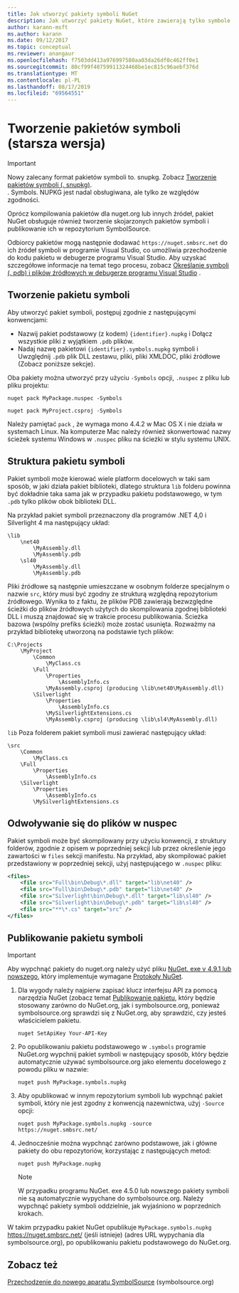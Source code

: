 ```yaml
---
title: Jak utworzyć pakiety symboli NuGet
description: Jak utworzyć pakiety NuGet, które zawierają tylko symbole obsługujące debugowanie innych pakietów NuGet w programie Visual Studio.
author: karann-msft
ms.author: karann
ms.date: 09/12/2017
ms.topic: conceptual
ms.reviewer: anangaur
ms.openlocfilehash: f7503dd413a976997580aa03da26df0c462ff0e1
ms.sourcegitcommit: 80cf99f40759911324468be1ec815c96aebf376d
ms.translationtype: MT
ms.contentlocale: pl-PL
ms.lasthandoff: 08/17/2019
ms.locfileid: "69564551"
---
```

# <a name="creating-symbol-packages-legacy"></a>Tworzenie pakietów symboli (starsza wersja)

> [!Important]
> Nowy zalecany format pakietów symboli to. snupkg. Zobacz [Tworzenie pakietów symboli (. snupkg)](Symbol-Packages-snupkg.md). </br>
> . Symbols. NUPKG jest nadal obsługiwana, ale tylko ze względów zgodności.

Oprócz kompilowania pakietów dla nuget.org lub innych źródeł, pakiet NuGet obsługuje również tworzenie skojarzonych pakietów symboli i publikowanie ich w repozytorium SymbolSource.

Odbiorcy pakietów mogą następnie dodawać `https://nuget.smbsrc.net` do ich źródeł symboli w programie Visual Studio, co umożliwia przechodzenie do kodu pakietu w debugerze programu Visual Studio. Aby uzyskać szczegółowe informacje na temat tego procesu, zobacz [Określanie symboli (. pdb) i plików źródłowych w debugerze programu Visual Studio](/visualstudio/debugger/specify-symbol-dot-pdb-and-source-files-in-the-visual-studio-debugger) .

## <a name="creating-a-symbol-package"></a>Tworzenie pakietu symboli

Aby utworzyć pakiet symboli, postępuj zgodnie z następującymi konwencjami:

- Nazwij pakiet podstawowy (z kodem) `{identifier}.nupkg` i Dołącz wszystkie pliki z wyjątkiem `.pdb` plików.
- Nadaj nazwę pakietowi `{identifier}.symbols.nupkg` symboli i Uwzględnij `.pdb` plik DLL zestawu, pliki, pliki XMLDOC, pliki źródłowe (Zobacz poniższe sekcje).

Oba pakiety można utworzyć przy użyciu `-Symbols` opcji, `.nuspec` z pliku lub pliku projektu:

```cli
nuget pack MyPackage.nuspec -Symbols

nuget pack MyProject.csproj -Symbols
```

Należy pamiętać `pack` , że wymaga mono 4.4.2 w Mac OS X i nie działa w systemach Linux. Na komputerze Mac należy również skonwertować nazwy ścieżek systemu Windows w `.nuspec` pliku na ścieżki w stylu systemu UNIX.

## <a name="symbol-package-structure"></a>Struktura pakietu symboli

Pakiet symboli może kierować wiele platform docelowych w taki sam sposób, w jaki działa pakiet biblioteki, dlatego struktura `lib` folderu powinna być dokładnie taka sama jak w przypadku pakietu podstawowego, w tym `.pdb` tylko plików obok biblioteki DLL.

Na przykład pakiet symboli przeznaczony dla programów .NET 4,0 i Silverlight 4 ma następujący układ:

    \lib
        \net40
            \MyAssembly.dll
            \MyAssembly.pdb
        \sl40
            \MyAssembly.dll
            \MyAssembly.pdb

Pliki źródłowe są następnie umieszczane w osobnym folderze specjalnym o nazwie `src`, który musi być zgodny ze strukturą względną repozytorium źródłowego. Wynika to z faktu, że plików PDB zawierają bezwzględne ścieżki do plików źródłowych użytych do skompilowania zgodnej biblioteki DLL i muszą znajdować się w trakcie procesu publikowania. Ścieżka bazowa (wspólny prefiks ścieżki) może zostać usunięta. Rozważmy na przykład bibliotekę utworzoną na podstawie tych plików:

    C:\Projects
        \MyProject
            \Common
                \MyClass.cs
            \Full
                \Properties
                    \AssemblyInfo.cs
                \MyAssembly.csproj (producing \lib\net40\MyAssembly.dll)
            \Silverlight
                \Properties
                    \AssemblyInfo.cs
                \MySilverlightExtensions.cs
                \MyAssembly.csproj (producing \lib\sl4\MyAssembly.dll)

`lib` Poza folderem pakiet symboli musi zawierać następujący układ:

    \src
        \Common
            \MyClass.cs
        \Full
            \Properties
                \AssemblyInfo.cs
        \Silverlight
            \Properties
                \AssemblyInfo.cs
            \MySilverlightExtensions.cs

## <a name="referring-to-files-in-the-nuspec"></a>Odwoływanie się do plików w nuspec

Pakiet symboli może być skompilowany przy użyciu konwencji, z struktury folderów, zgodnie z opisem w poprzedniej sekcji lub przez określenie jego zawartości w `files` sekcji manifestu. Na przykład, aby skompilować pakiet przedstawiony w poprzedniej sekcji, użyj następującego w `.nuspec` pliku:

```xml
<files>
    <file src="Full\bin\Debug\*.dll" target="lib\net40" />
    <file src="Full\bin\Debug\*.pdb" target="lib\net40" />
    <file src="Silverlight\bin\Debug\*.dll" target="lib\sl40" />
    <file src="Silverlight\bin\Debug\*.pdb" target="lib\sl40" />
    <file src="**\*.cs" target="src" />
</files>
```

## <a name="publishing-a-symbol-package"></a>Publikowanie pakietu symboli

> [!Important]
> Aby wypchnąć pakiety do nuget.org należy użyć pliku [NuGet. exe v 4.9.1 lub nowszego](https://www.nuget.org/downloads), który implementuje wymagane [Protokoły NuGet](../api/nuget-protocols.md).

1. Dla wygody należy najpierw zapisać klucz interfejsu API za pomocą narzędzia NuGet (zobacz temat [Publikowanie pakietu](../nuget-org/publish-a-package.md), który będzie stosowany zarówno do NuGet.org, jak i symbolsource.org, ponieważ symbolsource.org sprawdzi się z NuGet.org, aby sprawdzić, czy jesteś właścicielem pakietu.

    ```cli
    nuget SetApiKey Your-API-Key
    ```

2. Po opublikowaniu pakietu podstawowego w `.symbols` programie NuGet.org wypchnij pakiet symboli w następujący sposób, który będzie automatycznie używać symbolsource.org jako elementu docelowego z powodu pliku w nazwie:

    ```cli
    nuget push MyPackage.symbols.nupkg
    ```

3. Aby opublikować w innym repozytorium symboli lub wypchnąć pakiet symboli, który nie jest zgodny z konwencją nazewnictwa, użyj `-Source` opcji:

    ```cli
    nuget push MyPackage.symbols.nupkg -source https://nuget.smbsrc.net/
    ```

4. Jednocześnie można wypchnąć zarówno podstawowe, jak i główne pakiety do obu repozytoriów, korzystając z następujących metod:

    ```cli
    nuget push MyPackage.nupkg
    ```

   > [!Note]
   > W przypadku programu NuGet. exe 4.5.0 lub nowszego pakiety symboli nie są automatycznie wypychane do symbolsource.org. Należy wypchnąć pakiety symboli oddzielnie, jak wyjaśniono w poprzednich krokach.
   
W takim przypadku pakiet NuGet opublikuje `MyPackage.symbols.nupkg` https://nuget.smbsrc.net/ (jeśli istnieje) (adres URL wypychania dla symbolsource.org), po opublikowaniu pakietu podstawowego do NuGet.org.

## <a name="see-also"></a>Zobacz też

[Przechodzenie do nowego aparatu SymbolSource](https://tripleemcoder.com/2015/10/04/moving-to-the-new-symbolsource-engine/) (symbolsource.org)
